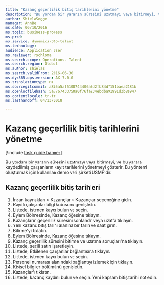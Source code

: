 ```yaml
--- 
title: "Kazanç geçerlilik bitiş tarihlerini yönetme"
description: "Bu yordam bir yararın süresini uzatmayı veya bitirmeyi, ve bu yarara kaydedilmiş çalışanların kayıt tarihlerini yönetmeyi gösterir."
author: ShielaSogge
manager: AnnBe
ms.date: 06/10/2016
ms.topic: business-process
ms.prod: 
ms.service: dynamics-365-talent
ms.technology: 
audience: Application User
ms.reviewer: rschloma
ms.search.scope: Operations, Talent
ms.search.region: Global
ms.author: shielas
ms.search.validFrom: 2016-06-30
ms.dyn365.ops.version: AX 7.0.0
ms.translationtype: HT
ms.sourcegitcommit: a8b5a5af5108744406a3d2fb84d7151baea2481b
ms.openlocfilehash: 5a7767433750a0f76fa234ebdba91991d3b8e947
ms.contentlocale: tr-tr
ms.lasthandoff: 04/13/2018

---
```

# <a name="manage-benefit-expiration-dates"></a>Kazanç geçerlilik bitiş tarihlerini yönetme

[!include [task guide banner](../../includes/task-guide-banner.md)]

Bu yordam bir yararın süresini uzatmayı veya bitirmeyi, ve bu yarara kaydedilmiş çalışanların kayıt tarihlerini yönetmeyi gösterir. Bu yöntemi oluşturmak için kullanılan demo veri şirketi USMF'dir.


## <a name="benefit-expiration-dates"></a>Kazanç geçerlilik bitiş tarihleri
1. İnsan kaynakları > Kazançlar > Kazançlar seçeneğine gidin.
2. Kayıtlı çalışanlar bilgi kutusunu genişletin.
3. Listede, istenen kaydı bulun ve seçin.
4. Eylem Bölmesinde, Kazanç öğesine tıklayın.
5. Kazançların geçerlilik süresini sonlandır veya uzat'a tıklayın.
6. Yeni kazanç bitiş tarihi alanına bir tarih ve saat girin.
7. Bitirme'yi tıklatın.
8. Eylem Bölmesinde, Kazanç öğesine tıklayın.
9. Kazanç geçerlilik süresini bitirme ve uzatma sonuçları'na tıklayın.
10. Listede, seçili satırı işaretleyin.
11. Listede, Etkilenen çalışanlar bağlantısına tıklayın.
12. Listede, istenen kaydı bulun ve seçin.
13. Personel numarası alanındaki bağlantıyı izlemek için tıklayın.
14. Kişisel bilgiler bölümünü genişletin.
15. Kazançlar'ı tıklatın.
16. Listede, kazanç kaydını bulun ve seçin. Yeni kapsam bitiş tarihi not edin.


